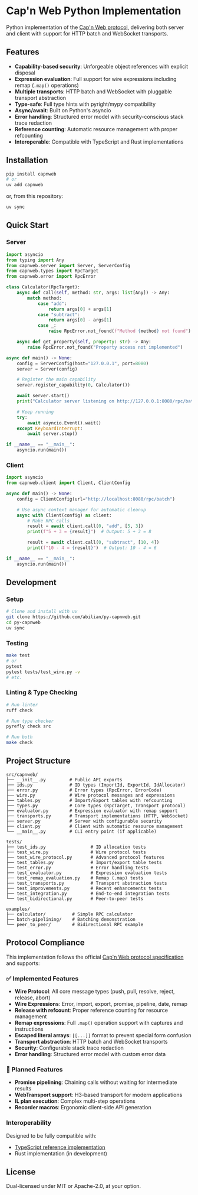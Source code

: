 # Cap'n Web Python Implementation

Python implementation of the [Cap'n Web protocol](https://github.com/cloudflare/capnweb), delivering both server and client with support for HTTP batch and WebSocket transports.

## Features

- **Capability-based security**: Unforgeable object references with explicit disposal
- **Expression evaluation**: Full support for wire expressions including remap (`.map()` operations)
- **Multiple transports**: HTTP batch and WebSocket with pluggable transport abstraction
- **Type-safe**: Full type hints with pyright/mypy compatibility
- **Async/await**: Built on Python's asyncio
- **Error handling**: Structured error model with security-conscious stack trace redaction
- **Reference counting**: Automatic resource management with proper refcounting
- **Interoperable**: Compatible with TypeScript and Rust implementations

## Installation

```bash
pip install capnweb
# or
uv add capnweb
```

or, from this repository:

```bash
uv sync
```

## Quick Start

### Server

```python
import asyncio
from typing import Any
from capnweb.server import Server, ServerConfig
from capnweb.types import RpcTarget
from capnweb.error import RpcError

class Calculator(RpcTarget):
    async def call(self, method: str, args: list[Any]) -> Any:
        match method:
            case "add":
                return args[0] + args[1]
            case "subtract":
                return args[0] - args[1]
            case _:
                raise RpcError.not_found(f"Method {method} not found")

    async def get_property(self, property: str) -> Any:
        raise RpcError.not_found("Property access not implemented")

async def main() -> None:
    config = ServerConfig(host="127.0.0.1", port=8080)
    server = Server(config)

    # Register the main capability
    server.register_capability(0, Calculator())

    await server.start()
    print("Calculator server listening on http://127.0.0.1:8080/rpc/batch")

    # Keep running
    try:
        await asyncio.Event().wait()
    except KeyboardInterrupt:
        await server.stop()

if __name__ == "__main__":
    asyncio.run(main())
```

### Client

```python
import asyncio
from capnweb.client import Client, ClientConfig

async def main() -> None:
    config = ClientConfig(url="http://localhost:8080/rpc/batch")

    # Use async context manager for automatic cleanup
    async with Client(config) as client:
        # Make RPC calls
        result = await client.call(0, "add", [5, 3])
        print(f"5 + 3 = {result}")  # Output: 5 + 3 = 8

        result = await client.call(0, "subtract", [10, 4])
        print(f"10 - 4 = {result}")  # Output: 10 - 4 = 6

if __name__ == "__main__":
    asyncio.run(main())
```

## Development

### Setup

```bash
# Clone and install with uv
git clone https://github.com/abilian/py-capnweb.git
cd py-capnweb
uv sync
```

### Testing

```bash
make test
# or
pytest
pytest tests/test_wire.py -v
# etc.
```

### Linting & Type Checking

```bash
# Run linter
ruff check

# Run type checker
pyrefly check src

# Run both
make check
```

## Project Structure

```
src/capnweb/
├── __init__.py         # Public API exports
├── ids.py              # ID types (ImportId, ExportId, IdAllocator)
├── error.py            # Error types (RpcError, ErrorCode)
├── wire.py             # Wire protocol messages and expressions
├── tables.py           # Import/Export tables with refcounting
├── types.py            # Core types (RpcTarget, Transport protocol)
├── evaluator.py        # Expression evaluator with remap support
├── transports.py       # Transport implementations (HTTP, WebSocket)
├── server.py           # Server with configurable security
├── client.py           # Client with automatic resource management
└── __main__.py         # CLI entry point (if applicable)

tests/
├── test_ids.py                 # ID allocation tests
├── test_wire.py                # Wire protocol tests
├── test_wire_protocol.py       # Advanced protocol features
├── test_tables.py              # Import/export table tests
├── test_error.py               # Error handling tests
├── test_evaluator.py           # Expression evaluation tests
├── test_remap_evaluation.py    # Remap (.map) tests
├── test_transports.py          # Transport abstraction tests
├── test_improvements.py        # Recent enhancements tests
├── test_integration.py         # End-to-end integration tests
└── test_bidirectional.py       # Peer-to-peer tests

examples/
├── calculator/          # Simple RPC calculator
├── batch-pipelining/    # Batching demonstration
└── peer_to_peer/        # Bidirectional RPC example
```

## Protocol Compliance

This implementation follows the official [Cap'n Web protocol specification](https://github.com/cloudflare/capnweb/blob/main/protocol.md) and supports:

### ✅ Implemented Features

- **Wire Protocol**: All core message types (push, pull, resolve, reject, release, abort)
- **Wire Expressions**: Error, import, export, promise, pipeline, date, remap
- **Release with refcount**: Proper reference counting for resource management
- **Remap expressions**: Full `.map()` operation support with captures and instructions
- **Escaped literal arrays**: `[[...]]` format to prevent special form confusion
- **Transport abstraction**: HTTP batch and WebSocket transports
- **Security**: Configurable stack trace redaction
- **Error handling**: Structured error model with custom error data

### 🚧 Planned Features

- **Promise pipelining**: Chaining calls without waiting for intermediate results
- **WebTransport support**: H3-based transport for modern applications
- **IL plan execution**: Complex multi-step operations
- **Recorder macros**: Ergonomic client-side API generation

### Interoperability

Designed to be fully compatible with:
- [TypeScript reference implementation](https://github.com/cloudflare/capnweb)
- Rust implementation (in development)

## License

Dual-licensed under MIT or Apache-2.0, at your option.
